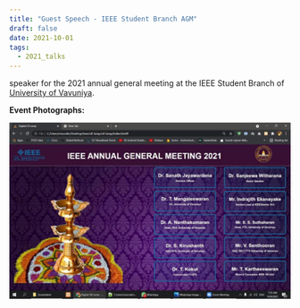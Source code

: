 ```yaml
---
title: "Guest Speech - IEEE Student Branch AGM"
draft: false
date: 2021-10-01
tags:
  - 2021_talks
---
```


speaker for the 2021 annual general meeting at the IEEE Student Branch of [University of Vavuniya](https://vau.ac.lk/).

**Event Photographs:**
<p>
  <img src="../../images/2021-ieee-sb-agm.jpg" alt="lightning oil lamp ieee student branch university of vavunia" />
</p>
